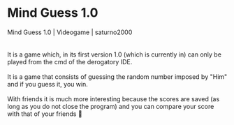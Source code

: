 # Mind Guess 1.0
Mind Guess 1.0 | Videogame | saturno2000
<br><br><br>
It is a game which, in its first version 1.0 (which is currently in) can only be played from the cmd of the derogatory IDE.
<br><br>
It is a game that consists of guessing the random number imposed by "Him" and if you guess it, you win.
<br><br>
With friends it is much more interesting because the scores are saved (as long as you do not close the program) and you can compare your score with that of your friends 🥳
